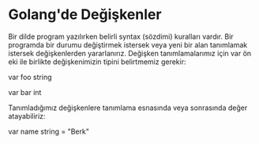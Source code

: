 # Golang'de Değişkenler
Bir dilde program yazılırken belirli syntax (sözdimi) kuralları vardır. Bir programda bir durumu değiştirmek istersek veya yeni bir alan tanımlamak istersek değişkenlerden yararlanırız. 
Değişken tanımlamalarımız için var ön eki ile birlikte değişkenimizin tipini belirtmemiz gerekir:

var foo string

var bar int

Tanımladığımız değişkenlere tanımlama esnasında veya sonrasında değer atayabiliriz:

var name string = "Berk"
